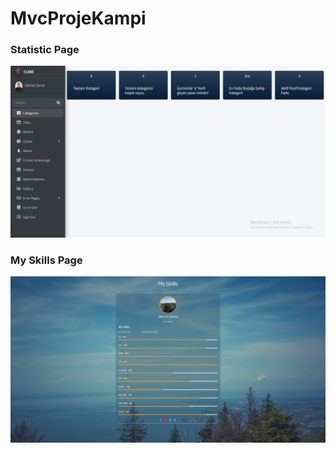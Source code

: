 # MvcProjeKampi
### Statistic Page
![Statistic](https://github.com/selmansenol/MvcProjeKampi/blob/master/MvcProjeKampi/Views/Statistic/Ekran%20Resmi%20.png)
### My Skills Page
![Skills](https://github.com/selmansenol/MvcProjeKampi/blob/master/MvcProjeKampi/Views/SS/MySkilss.png)
